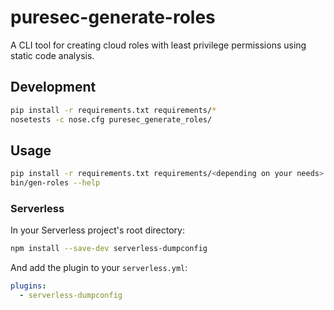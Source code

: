 # puresec-generate-roles

A CLI tool for creating cloud roles with least privilege permissions using static code analysis.

## Development

```bash
pip install -r requirements.txt requirements/*
nosetests -c nose.cfg puresec_generate_roles/
```

## Usage

```bash
pip install -r requirements.txt requirements/<depending on your needs>.txt
bin/gen-roles --help
```

### Serverless

In your Serverless project's root directory:

```bash
npm install --save-dev serverless-dumpconfig
```

And add the plugin to your `serverless.yml`:

```yaml
plugins:
  - serverless-dumpconfig
```
